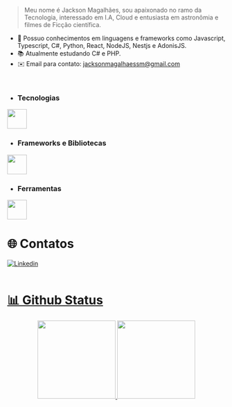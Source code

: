 > Meu nome é Jackson Magalhães, sou apaixonado no ramo da Tecnologia, interessado em I.A, Cloud e entusiasta em astronômia e filmes de Ficção científica.

- 🧠 Possuo conhecimentos em linguagens e frameworks como Javascript, Typescript, C#, Python, React, NodeJS, Nestjs e AdonisJS.
- 📚 Atualmente estudando C# e PHP.
- ✉️ Email para contato: jacksonmagalhaessm@gmail.com
<br />
  
  - ### Tecnologias
  <a href="https://skillicons.dev">
    <img height="45em" src="https://skillicons.dev/icons?i=html,css,js,ts,php,ruby,cpp,cs,python,rust,java" />
  </a>
  
  - ### Frameworks e Bibliotecas
  <a href="https://skillicons.dev">
    <img height="45em" src="https://skillicons.dev/icons?i=react,nextjs,styledcomponents,materialui,emotion,adonis,nestjs,bootstrap,express,jquery,prisma,supabase,sequelize,jest,laravel" />
  </a>
  
  - ### Ferramentas
  <a href="https://skillicons.dev">
    <img height="45em" src="https://skillicons.dev/icons?i=docker,git,github,mongodb,mysql,postgres,bash,linux,postman,netlify,vercel,vite,vscode" />
  </a>
  
  # 🌐 Contatos

  <a href="https://www.linkedin.com/in/jackson-magalhaes/" />
  <img align="center" alt="Linkedin" src="https://img.shields.io/badge/LinkedIn-0077B5?style=for-the-badge&logo=linkedin&logoColor=white" />
  <br /><br />
  
  # 📊 Github Status
  <div align="center">
    <div align="center">
      <img height="180em" src="https://streak-stats.demolab.com?user=Jackson-SM&theme=midnight-purple&border_radius=6)](https://git.io/streak-stats" />
      <img height="180em" src="https://github-readme-stats.vercel.app/api/top-langs/?username=Jackson-SM&layout=compact&bg_color=0d1117&text_color=a742f5&title_color=a742f5&langs_count=8" />
      </div>
  </div><br /><br />
  
</div>
